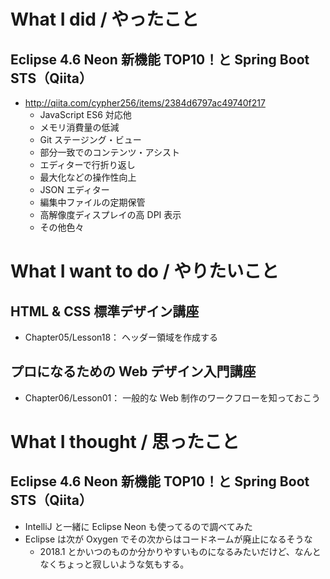 # What I did / やったこと
## Eclipse 4.6 Neon 新機能 TOP10！と Spring Boot STS（Qiita）
- http://qiita.com/cypher256/items/2384d6797ac49740f217
    - JavaScript ES6 対応他
    - メモリ消費量の低減
    - Git ステージング・ビュー
    - 部分一致でのコンテンツ・アシスト
    - エディターで行折り返し
    - 最大化などの操作性向上
    - JSON エディター
    - 編集中ファイルの定期保管
    - 高解像度ディスプレイの高 DPI 表示
    - その他色々

# What I want to do / やりたいこと
## HTML & CSS 標準デザイン講座
- Chapter05/Lesson18： ヘッダー領域を作成する

## プロになるための Web デザイン入門講座
- Chapter06/Lesson01： 一般的な Web 制作のワークフローを知っておこう

# What I thought / 思ったこと
## Eclipse 4.6 Neon 新機能 TOP10！と Spring Boot STS（Qiita）
- IntelliJ と一緒に Eclipse Neon も使ってるので調べてみた
- Eclipse は次が Oxygen でその次からはコードネームが廃止になるそうな
    - 2018.1 とかいつのものか分かりやすいものになるみたいだけど、なんとなくちょっと寂しいような気もする。
